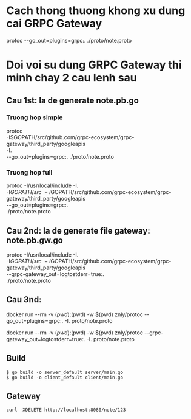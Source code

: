 # Cach thong thuong khong xu dung cai GRPC Gateway
protoc --go_out=plugins=grpc:. ./proto/note.proto

# Doi voi su dung GRPC Gateway thi minh chay 2 cau lenh sau

## Cau 1st: la de generate note.pb.go

### Truong hop simple
protoc \
-I$GOPATH/src/github.com/grpc-ecosystem/grpc-gateway/third_party/googleapis \
-I. \
--go_out=plugins=grpc:. ./proto/note.proto

### Truong hop full
protoc -I/usr/local/include -I. \
-I$GOPATH/src \
-I$GOPATH/src/github.com/grpc-ecosystem/grpc-gateway/third_party/googleapis \
--go_out=plugins=grpc:. \
./proto/note.proto


## Cau 2nd: la de generate file gateway: note.pb.gw.go
protoc -I/usr/local/include -I. \
-I$GOPATH/src \
-I$GOPATH/src/github.com/grpc-ecosystem/grpc-gateway/third_party/googleapis \
--grpc-gateway_out=logtostderr=true:. \
./proto/note.proto

## Cau 3nd:

docker run --rm -v $(pwd):$(pwd) -w $(pwd) znly/protoc --go_out=plugins=grpc:. -I. proto/note.proto

docker run --rm -v $(pwd):$(pwd) -w $(pwd) znly/protoc --grpc-gateway_out=logtostderr=true:. -I. proto/note.proto

## Build

```shell
$ go build -o server_default server/main.go
$ go build -o client_default client/main.go
```

## Gateway

```
curl -XDELETE http://localhost:8080/note/123
```

